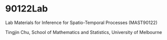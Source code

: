 # 90122Lab
Lab Materials for Inference for Spatio-Temporal Processes (MAST90122)

Tingjin Chu, School of Mathematics and Statistics, University of Melbourne
